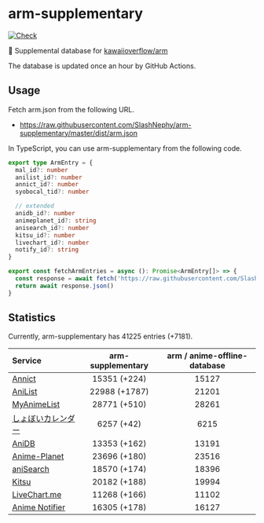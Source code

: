 # arm-supplementary

[![Check](https://github.com/SlashNephy/arm-supplementary/actions/workflows/check-node.yml/badge.svg)](https://github.com/SlashNephy/arm-supplementary/actions/workflows/check-node.yml)

💊 Supplemental database for [kawaiioverflow/arm](https://github.com/kawaiioverflow/arm)

The database is updated once an hour by GitHub Actions.

## Usage

Fetch arm.json from the following URL.

- https://raw.githubusercontent.com/SlashNephy/arm-supplementary/master/dist/arm.json

In TypeScript, you can use arm-supplementary from the following code.

```TypeScript
export type ArmEntry = {
  mal_id?: number
  anilist_id?: number
  annict_id?: number
  syobocal_tid?: number

  // extended
  anidb_id?: number
  animeplanet_id?: string
  anisearch_id?: number
  kitsu_id?: number
  livechart_id?: number
  notify_id?: string
}

export const fetchArmEntries = async (): Promise<ArmEntry[]> => {
  const response = await fetch('https://raw.githubusercontent.com/SlashNephy/arm-supplementary/master/dist/arm.json')
  return await response.json()
}
```

## Statistics

Currently, arm-supplementary has 41225 entries (+7181).

| Service                                     | arm-supplementary | arm / anime-offline-database |
| :------------------------------------------ | :---------------: | :--------------------------: |
| [Annict](https://annict.com)                |   15351 (+224)    |            15127             |
| [AniList](https://anilist.co)               |   22988 (+1787)   |            21201             |
| [MyAnimeList](https://myanimelist.net)      |   28771 (+510)    |            28261             |
| [しょぼいカレンダー](https://cal.syoboi.jp) |    6257 (+42)     |             6215             |
| [AniDB](https://anidb.net)                  |   13353 (+162)    |            13191             |
| [Anime-Planet](https://anime-planet.com)    |   23696 (+180)    |            23516             |
| [aniSearch](https://anisearch.com)          |   18570 (+174)    |            18396             |
| [Kitsu](https://kitsu.io)                   |   20182 (+188)    |            19994             |
| [LiveChart.me](https://livechart.me)        |   11268 (+166)    |            11102             |
| [Anime Notifier](https://notify.moe)        |   16305 (+178)    |            16127             |
